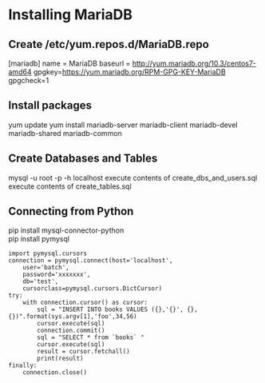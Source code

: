 # Installing MariaDB

## Create /etc/yum.repos.d/MariaDB.repo

[mariadb]
name = MariaDB
baseurl = http://yum.mariadb.org/10.3/centos7-amd64
gpgkey=https://yum.mariadb.org/RPM-GPG-KEY-MariaDB
gpgcheck=1

## Install packages

yum update
yum install mariadb-server mariadb-client mariadb-devel mariadb-shared mariadb-common

## Create Databases and Tables

mysql -u root -p -h localhost 
execute contents of create_dbs_and_users.sql
execute contents of create_tables.sql

## Connecting from Python

pip install mysql-connector-python  
pip install pymysql  


    import pymysql.cursors  
    connection = pymysql.connect(host='localhost',  
        user='batch',  
        password='xxxxxxx',  
        db='test',  
        cursorclass=pymysql.cursors.DictCursor)  
    try:
        with connection.cursor() as cursor:
            sql = "INSERT INTO books VALUES ({},'{}', {}, {})".format(sys.argv[1],'foo',34,56)
            cursor.execute(sql)
            connection.commit()
            sql = "SELECT * from `books` "
            cursor.execute(sql)
            result = cursor.fetchall()
            print(result)
    finally:
        connection.close()
